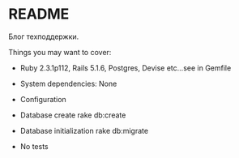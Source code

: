 # README

Блог техподдержки.

Things you may want to cover:

* Ruby 2.3.1p112, Rails 5.1.6, Postgres, Devise etc...see in Gemfile

* System dependencies: None

* Configuration

* Database create rake db:create

* Database initialization rake db:migrate

* No tests


